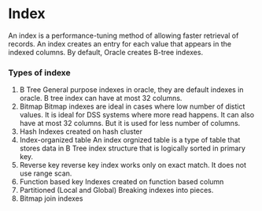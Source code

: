# Index

An index is a performance-tuning method of allowing faster retrieval of records. An index creates an entry for each value that appears in the indexed columns. By default, Oracle creates B-tree indexes.

### Types of indexe

1. B Tree
  General purpose indexes in oracle, they are default indexes in oracle.
    B tree index can have at most 32 columns. 
2. Bitmap
   Bitmap indexes are ideal in cases where low number of distict values. It is ideal for DSS systems where more read happens. 
   It can also have at most 32 columns. But it is used for less number of columns.
3. Hash
   Indexes created on hash cluster
4. Index-organized table
   An index orgnized table is a type of table that stores data in B Tree index structure that is logically sorted in primary key.
5. Reverse key
   reverse key index works only on exact match. It does not use range scan.
6. Function based key
   Indexes created on function based column
7. Partitioned (Local and Global)
   Breaking indexes into pieces. 
8. Bitmap join indexes

